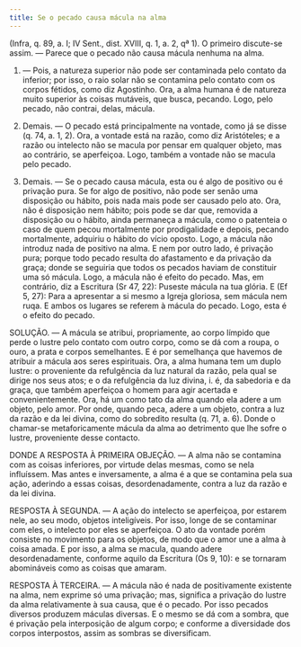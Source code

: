 ```yaml
---
title: Se o pecado causa mácula na alma
---
```


(Infra, q. 89, a. I; IV Sent., dist. XVIII, q. 1, a. 2, qª 1).
  O primeiro discute-se assim. — Parece que o pecado não causa mácula nenhuma na alma.  

1. — Pois, a natureza superior não pode ser contaminada pelo contato da inferior; por isso, o raio solar não se contamina pelo contato com os corpos fétidos, como diz Agostinho. Ora, a alma humana é de natureza muito superior às coisas mutáveis, que busca, pecando. Logo, pelo pecado, não contrai, delas, mácula.  

2. Demais. — O pecado está principalmente na vontade, como já se disse (q. 74, a. 1, 2). Ora, a vontade está na razão, como diz Aristóteles; e a razão ou intelecto não se macula por pensar em qualquer objeto, mas ao contrário, se aperfeiçoa. Logo, também a vontade não se macula pelo pecado.  

3. Demais. — Se o pecado causa mácula, esta ou é algo de positivo ou é privação pura. Se for algo de positivo, não pode ser senão uma disposição ou hábito, pois nada mais pode ser causado pelo ato. Ora, não é disposição nem hábito; pois pode se dar que, removida a disposição ou o hábito, ainda permaneça a mácula, como o patenteia o caso de quem pecou mortalmente por prodigalidade e depois, pecando mortalmente, adquiriu o hábito do vício oposto. Logo, a mácula não introduz nada de positivo na alma. E nem por outro lado, é privação pura; porque todo pecado resulta do afastamento e da privação da graça; donde se seguiria que todos os pecados haviam de constituir uma só mácula. Logo, a mácula não é efeito do pecado.  Mas, em contrário, diz a Escritura (Sr 47, 22): Puseste mácula na tua glória. E (Ef 5, 27): Para a apresentar a si mesmo a Igreja gloriosa, sem mácula nem ruqa. E ambos os lugares se referem à mácula do pecado. Logo, esta é o efeito do pecado.  

SOLUÇÃO. — A mácula se atribui, propriamente, ao corpo límpido que perde o lustre pelo contato com outro corpo, como se dá com a roupa, o ouro, a prata e corpos semelhantes. E é por semelhança que havemos de atribuir a mácula aos seres espirituais. Ora, a alma humana tem um duplo lustre: o proveniente da refulgência da luz natural da razão, pela qual se dirige nos seus atos; e o da refulgência da luz divina, i. é, da sabedoria e da graça, que também aperfeiçoa o homem para agir acertada e convenientemente. Ora, há um como tato da alma quando ela adere a um objeto, pelo amor. Por onde, quando peca, adere a um objeto, contra a luz da razão e da lei divina, como do sobredito resulta (q. 71, a. 6). Donde o chamar-se metaforicamente mácula da alma ao detrimento que lhe sofre o lustre, proveniente desse contacto.  

DONDE A RESPOSTA À PRIMEIRA OBJEÇÃO. — A alma não se contamina com as coisas inferiores, por virtude delas mesmas, como se nela influíssem. Mas antes e inversamente, a alma é a que se contamina pela sua ação, aderindo a essas coisas, desordenadamente, contra a luz da razão e da lei divina.  

RESPOSTA À SEGUNDA. — A ação do intelecto se aperfeiçoa, por estarem nele, ao seu modo, objetos inteligíveis. Por isso, longe de se contaminar com eles, o intelecto por eles se aperfeiçoa. O ato da vontade porém consiste no movimento para os objetos, de modo que o amor une a alma à coisa amada. E por isso, a alma se macula, quando adere desordenadamente, conforme aquilo da Escritura (Os 9, 10): e se tornaram abomináveis como as coisas que amaram. 

RESPOSTA À TERCEIRA. — A mácula não é nada de positivamente existente na alma, nem exprime só uma privação; mas, significa a privação do lustre da alma relativamente à sua causa, que é o pecado. Por isso pecados diversos produzem máculas diversas. E o mesmo se dá com a sombra, que é privação pela interposição de algum corpo; e conforme a diversidade dos corpos interpostos, assim as sombras se diversificam.
